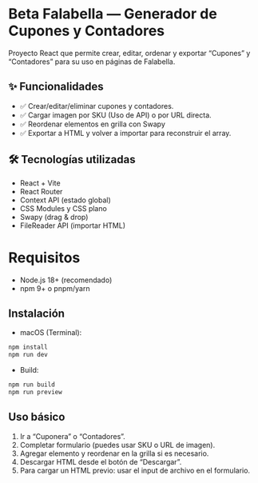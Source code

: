 # Beta Falabella — Generador de Cupones y Contadores

Proyecto React que permite crear, editar, ordenar y exportar “Cupones” y “Contadores” para su uso en páginas de Falabella.

## ✨ Funcionalidades

- ✅ Crear/editar/eliminar cupones y contadores.
- ✅ Cargar imagen por SKU (Uso de API) o por URL directa.
- ✅ Reordenar elementos en grilla con Swapy
- ✅ Exportar a HTML y volver a importar para reconstruir el array.

## 🛠️ Tecnologías utilizadas

- React + Vite
- React Router
- Context API (estado global)
- CSS Modules y CSS plano
- Swapy (drag & drop)
- FileReader API (importar HTML)

# Requisitos
- Node.js 18+ (recomendado)
- npm 9+ o pnpm/yarn

## Instalación
- macOS (Terminal):
```bash
npm install
npm run dev
```
- Build:
```bash
npm run build
npm run preview
```

## Uso básico
1. Ir a “Cuponera” o “Contadores”.
2. Completar formulario (puedes usar SKU o URL de imagen).
3. Agregar elemento y reordenar en la grilla si es necesario.
4. Descargar HTML desde el botón de “Descargar”.
5. Para cargar un HTML previo: usar el input de archivo en el formulario.
